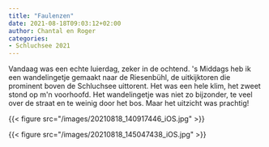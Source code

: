 ```yaml
---
title: "Faulenzen"
date: 2021-08-18T09:03:12+02:00
author: Chantal en Roger
categories:
- Schluchsee 2021
---
```


Vandaag was een echte luierdag, zeker in de ochtend. 's Middags heb ik een wandelingetje gemaakt naar de Riesenbühl, de uitkijktoren die prominent boven de Schluchsee uittorent. Het was een hele klim, het zweet stond op m'n voorhoofd. Het wandelingetje was niet zo bijzonder, te veel over de straat en te weinig door het bos. Maar het uitzicht was prachtig!

{{< figure src="/images/20210818_140917446_iOS.jpg" >}}

{{< figure src="/images/20210818_145047438_iOS.jpg" >}}